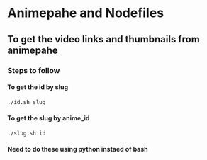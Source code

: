 # Animepahe and Nodefiles

## To get the video links and thumbnails from animepahe

### Steps to follow

#### To get the id by slug

```bash
./id.sh slug
```

#### To get the slug by anime_id

```bash
./slug.sh id
```

#### Need to do these using python instaed of bash